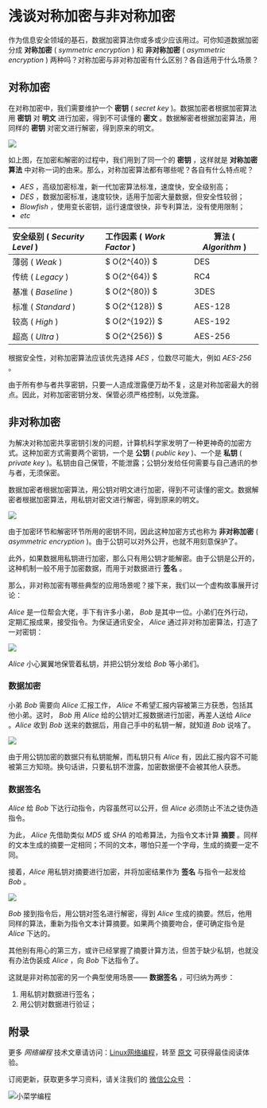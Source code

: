 # 浅谈对称加密与非对称加密

作为信息安全领域的基石，数据加密算法你或多或少应该用过。可你知道数据加密分成 **对称加密** ( *symmetric encryption* ) 和 **非对称加密** ( *asymmetric encryption* ) 两种吗？对称加密与非对称加密有什么区别？各自适用于什么场景？

## 对称加密

在对称加密中，我们需要维护一个 **密钥** ( *secret key* )。数据加密者根据加密算法用 **密钥** 对 **明文** 进行加密，得到不可读懂的 **密文** 。数据解密者根据加密算法，用同样的 **密钥** 对密文进行解密，得到原来的明文。

![](https://network.fasionchan.com/zh_CN/latest/_images/0fc9c1c151e9b0ea164b3244d0a4bdac.png)

如上图，在加密和解密的过程中，我们用到了同一个的 **密钥** ，这样就是 **对称加密算法** 中对称一词的由来。那么，对称加密算法都有哪些呢？各自有什么特点呢？

- *AES* ，高级加密标准，新一代加密算法标准，速度快，安全级别高；
- *DES* ，数据加密标准，速度较快，适用于加密大量数据，但安全性较弱；
- *Blowfish* ，使用变长密钥，运行速度很快，非专利算法，没有使用限制；
- *etc*


| 安全级别 ( *Security Level* )  | 工作因素 ( *Work Factor* )  | 算法 ( *Algorithm* ) |
|:------------- |:--------------- | ------------- |
| 薄弱 ( *Weak* ) | $ O(2^{40}) $ | DES |
| 传统 ( *Legacy* ) | $ O(2^{64}) $ | RC4 |
| 基准 ( *Baseline* ) | $ O(2^{80}) $ | 3DES |
| 标准 ( *Standard* ) | $ O(2^{128}) $ | AES-128 |
| 较高 ( *High* ) | $ O(2^{192}) $ | AES-192 |
| 超高 ( *Ultra* ) | $ O(2^{256}) $ | AES-256 |


根据安全性，对称加密算法应该优先选择 *AES* ，位数尽可能大，例如 *AES-256* 。

由于所有参与者共享密钥，只要一人造成泄露便万劫不复，这是对称加密最大的弱点。因此，对称加密密钥分发、保管必须严格控制，以免泄露。

## 非对称加密

为解决对称加密共享密钥引发的问题，计算机科学家发明了一种更神奇的加密方式。这种加密方式需要两个密钥，一个是 **公钥** ( *public key* )、一个是 **私钥** ( *private key* )。私钥由自己保管，不能泄露；公钥分发给任何需要与自己通讯的参与者，无须保密。

数据加密者根据加密算法，用公钥对明文进行加密，得到不可读懂的密文。数据解密者根据加密算法，用私钥对密文进行解密，得到原来的明文。

![](https://network.fasionchan.com/zh_CN/latest/_images/80ad9b50cce03bf499b54fc0456a33e3.jpg)

由于加密环节和解密环节所用的密钥不同，因此这种加密方式也称为 **非对称加密** ( *asymmetric encryption* )。由于公钥可以对外公开，也就不用刻意保护了。

此外，如果数据用私钥进行加密，那么只有用公钥才能解密。由于公钥是公开的，这种机制一般不用于加密数据，而用于对数据进行 **签名** 。

那么，非对称加密有哪些典型的应用场景呢？接下来，我们以一个虚构故事展开讨论：

*Alice* 是一位帮会大佬，手下有许多小弟， *Bob* 是其中一位。小弟们在外行动，定期汇报成果，接受指令。为保证通讯安全， *Alice* 通过非对称加密算法，打造了一对密钥：

![](https://network.fasionchan.com/zh_CN/latest/_images/6d1c5facbb0c313428c23e0ec173ac94.png?x-oss-process=image/resize,w_300)

*Alice* 小心翼翼地保管着私钥，并把公钥分发给 *Bob* 等小弟们。

### 数据加密

小弟 *Bob* 需要向 *Alice* 汇报工作， *Alice* 不希望汇报内容被第三方获悉，包括其他小弟。这时， *Bob* 用 *Alice* 给的公钥对汇报数据进行加密，再差人送给 *Alice* 。*Alice* 收到 *Bob* 送来的数据后，用自己手中的私钥一解，就知道 *Bob* 说啥了。

![](https://network.fasionchan.com/zh_CN/latest/_images/2b448b9c7af85c164f8124ba77e826bf.png)

由于用公钥加密的数据只有私钥能解，而私钥只有 *Alice* 有，因此汇报内容不可能被第三方知晓。换句话讲，只要私钥不泄露，加密数据便不会被其他人获悉。

### 数据签名

*Alice* 给 *Bob* 下达行动指令，内容虽然可以公开，但 *Alice* 必须防止不法之徒伪造指令。

为此， *Alice* 先借助类似 *MD5* 或 *SHA* 的哈希算法，为指令文本计算 **摘要** 。同样的文本生成的摘要一定相同；不同的文本，哪怕只差一个字母，生成的摘要一定不同。

接着，*Alice* 用私钥对摘要进行加密，并将加密结果作为 **签名** 与指令一起发给 *Bob* 。

![](https://network.fasionchan.com/zh_CN/latest/_images/f944fcc9e487f4ded786d568ef2e6d86.png)

*Bob* 接到指令后，用公钥对签名进行解密，得到 *Alice* 生成的摘要。然后，他用同样的算法，重新为指令文本计算摘要。如果两个摘要吻合，便可确定指令是 *Alice* 下达的。

其他别有用心的第三方，或许已经掌握了摘要计算方法，但苦于缺少私钥，也就没有办法伪装成 *Alice* ，向 *Bob* 下达指令了。

这就是非对称加密的另一个典型使用场景—— **数据签名** ，可归纳为两步：

1. 用私钥对数据进行签名；
2. 用公钥对数据进行验证；

## 附录

更多 *网络编程* 技术文章请访问：[Linux网络编程](https://network.fasionchan.com/)，转至 [原文](https://network.fasionchan.com/zh_CN/latest/security/symmetric-asymmetric-encryption.html) 可获得最佳阅读体验。

订阅更新，获取更多学习资料，请关注我们的 [微信公众号](https://nodejs.fasionchan.com/zh_CN/latest/about/contact.html#wechat-mp) ：

![小菜学编程](https://cdn.fasionchan.com/coding-fan-wechat-soso-qrcode.png?x-oss-process=image/resize,w_640)
